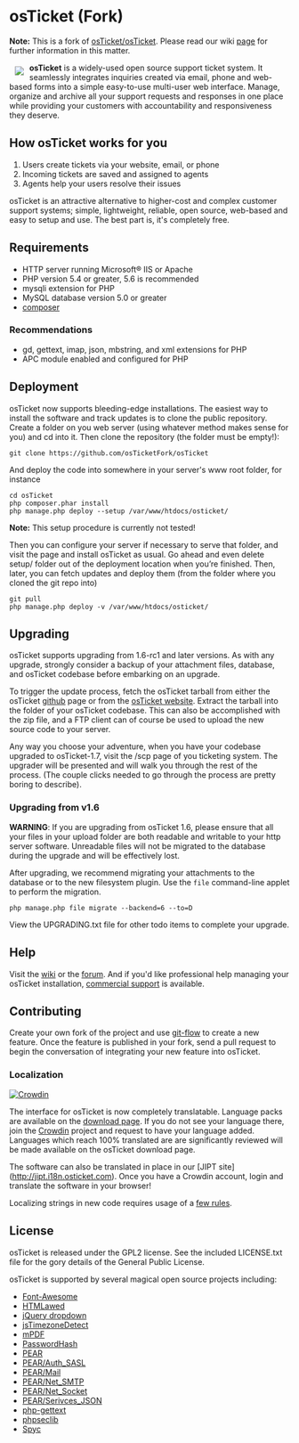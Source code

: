 osTicket (Fork)
========

**Note:** This is a fork of [osTicket/osTicket](https://github.com/osTicket/osTicket). Please read our wiki [page](https://github.com/osTicketFork/osTicket/wiki/Why-osTicketFork) for further information in this matter.

<a href="http://osticket.com"><img src="http://osticket.com/sites/default/files/osTicket.jpg"
align="left" hspace="10" vspace="6"></a>

**osTicket** is a widely-used open source support ticket system. It seamlessly
integrates inquiries created via email, phone and web-based forms into a
simple easy-to-use multi-user web interface. Manage, organize and archive
all your support requests and responses in one place while providing your
customers with accountability and responsiveness they deserve.

How osTicket works for you
--------------------------
  1. Users create tickets via your website, email, or phone
  1. Incoming tickets are saved and assigned to agents
  1. Agents help your users resolve their issues

osTicket is an attractive alternative to higher-cost and complex customer
support systems; simple, lightweight, reliable, open source, web-based and
easy to setup and use. The best part is, it's completely free.

Requirements
------------
  * HTTP server running Microsoft® IIS or Apache
  * PHP version 5.4 or greater, 5.6 is recommended
  * mysqli extension for PHP
  * MySQL database version 5.0 or greater
  * [composer](https://getcomposer.org/)

### Recommendations
  * gd, gettext, imap, json, mbstring, and xml extensions for PHP
  * APC module enabled and configured for PHP

Deployment
----------
osTicket now supports bleeding-edge installations. The easiest way to
install the software and track updates is to clone the public repository.
Create a folder on you web server (using whatever method makes sense for
you) and cd into it. Then clone the repository (the folder must be empty!):

    git clone https://github.com/osTicketFork/osTicket

And deploy the code into somewhere in your server's www root folder, for
instance

    cd osTicket
    php composer.phar install
    php manage.php deploy --setup /var/www/htdocs/osticket/

**Note:** This setup procedure is currently not tested!

Then you can configure your server if necessary to serve that folder, and
visit the page and install osTicket as usual. Go ahead and even delete
setup/ folder out of the deployment location when you’re finished. Then,
later, you can fetch updates and deploy them (from the folder where you
cloned the git repo into)

    git pull
    php manage.php deploy -v /var/www/htdocs/osticket/

Upgrading
---------
osTicket supports upgrading from 1.6-rc1 and later versions. As with any
upgrade, strongly consider a backup of your attachment files, database, and
osTicket codebase before embarking on an upgrade.

To trigger the update process, fetch the osTicket tarball from either
the osTicket [github](http://github.com/osTicket/osTicket/releases) page
or from the [osTicket website](http://osticket.com). Extract the tarball
into the folder of your osTicket codebase. This can also be accomplished
with the zip file, and a FTP client can of course be used to upload the new
source code to your server.

Any way you choose your adventure, when you have your codebase upgraded to
osTicket-1.7, visit the /scp page of you ticketing system. The upgrader will
be presented and will walk you through the rest of the process. (The couple
clicks needed to go through the process are pretty boring to describe).

### Upgrading from v1.6
**WARNING**: If you are upgrading from osTicket 1.6, please ensure that all
    your files in your upload folder are both readable and writable to your
    http server software. Unreadable files will not be migrated to the
    database during the upgrade and will be effectively lost.

After upgrading, we recommend migrating your attachments to the database or
to the new filesystem plugin. Use the `file` command-line applet to perform
the migration.

    php manage.php file migrate --backend=6 --to=D

View the UPGRADING.txt file for other todo items to complete your upgrade.

Help
----
Visit the [wiki](http://osticket.com/wiki/Home) or the
[forum](http://osticket.com/forums/). And if you'd like professional help
managing your osTicket installation,
[commercial support](http://osticket.com/support/) is available.

Contributing
------------
Create your own fork of the project and use
[git-flow](https://github.com/nvie/gitflow) to create a new feature. Once
the feature is published in your fork, send a pull request to begin the
conversation of integrating your new feature into osTicket.

### Localization
[![Crowdin](https://d322cqt584bo4o.cloudfront.net/osticket-official/localized.png)](http://i18n.osticket.com/project/osticket-official)

The interface for osTicket is now completely translatable. Language packs
are available on the [download page](http://osticket.com/download). If you
do not see your language there, join the [Crowdin](http://i18n.osticket.com)
project and request to have your language added. Languages which reach 100%
translated are are significantly reviewed will be made available on the
osTicket download page.

The software can also be translated in place in our [JIPT site]
(http://jipt.i18n.osticket.com). Once you have a Crowdin account, login and
translate the software in your browser!

Localizing strings in new code requires usage of a [few rules](setup/doc/i18n.md).

License
-------
osTicket is released under the GPL2 license. See the included LICENSE.txt
file for the gory details of the General Public License.

osTicket is supported by several magical open source projects including:

  * [Font-Awesome](http://fortawesome.github.com/Font-Awesome/)
  * [HTMLawed](http://www.bioinformatics.org/phplabware/internal_utilities/htmLawed)
  * [jQuery dropdown](http://labs.abeautifulsite.net/jquery-dropdown/)
  * [jsTimezoneDetect](http://pellepim.bitbucket.org/jstz/)
  * [mPDF](http://www.mpdf1.com/)
  * [PasswordHash](http://www.openwall.com/phpass/)
  * [PEAR](http://pear.php.net/package/PEAR)
  * [PEAR/Auth_SASL](http://pear.php.net/package/Auth_SASL)
  * [PEAR/Mail](http://pear.php.net/package/mail)
  * [PEAR/Net_SMTP](http://pear.php.net/package/Net_SMTP)
  * [PEAR/Net_Socket](http://pear.php.net/package/Net_Socket)
  * [PEAR/Serivces_JSON](http://pear.php.net/package/Services_JSON)
  * [php-gettext](https://launchpad.net/php-gettext/)
  * [phpseclib](http://phpseclib.sourceforge.net/)
  * [Spyc](http://github.com/mustangostang/spyc)
